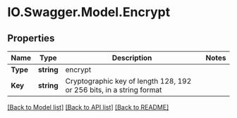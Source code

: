 # IO.Swagger.Model.Encrypt
## Properties

Name | Type | Description | Notes
------------ | ------------- | ------------- | -------------
**Type** | **string** | encrypt | 
**Key** | **string** | Cryptographic key of length 128, 192 or 256 bits, in a string format | 

[[Back to Model list]](../README.md#documentation-for-models) [[Back to API list]](../README.md#documentation-for-api-endpoints) [[Back to README]](../README.md)

